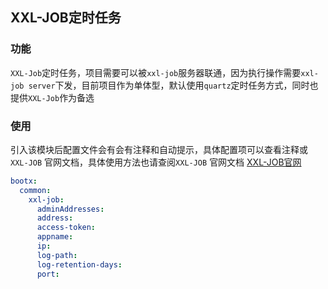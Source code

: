 ## XXL-JOB定时任务

### 功能
`XXL-Job`定时任务，项目需要可以被`xxl-job`服务器联通，因为执行操作需要`xxl-job server`下发，目前项目作为单体型，默认使用`quartz`定时任务方式，同时也提供`XXL-Job`作为备选

### 使用
引入该模块后配置文件会有会有注释和自动提示，具体配置项可以查看注释或`XXL-JOB` 官网文档，具体使用方法也请查阅`XXL-JOB` 官网文档
 [XXL-JOB官网](https://www.xuxueli.com/xxl-job/)

```yaml
bootx:
  common:
    xxl-job:
      adminAddresses: 
      address: 
      access-token: 
      appname: 
      ip: 
      log-path: 
      log-retention-days: 
      port: 
```